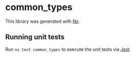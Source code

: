 # common_types

This library was generated with [Nx](https://nx.dev).

## Running unit tests

Run `nx test common_types` to execute the unit tests via [Jest](https://jestjs.io).
